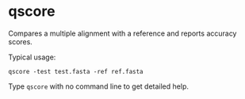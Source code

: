 # qscore
Compares a multiple alignment with a reference and reports accuracy scores.   

Typical usage:

`qscore -test test.fasta -ref ref.fasta`   

Type `qscore` with no command line to get detailed help.
